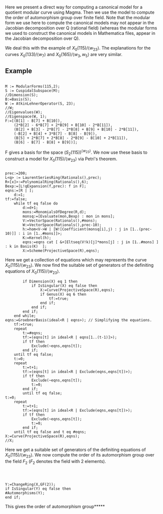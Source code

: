 Here we present a direct way for computing a canonical model for a quotient modular curve using Magma. Then we use the model to compute the order of automorphism group over finite field. Note that the modular form we use here to compute the canonical models may not appear in the Jacobian decomposition over Q (rational field) (whereas the modular forms we used to construct the canonical models in Mathematica files, appear in the Jacobian decomposition over Q).

We deal this with the example of $X_0(115)/\langle w_{23}\rangle$. The explanations for the curves $X_0(133)/\langle w_{7}\rangle$ and $X_0(165)/\langle w_{3},w_5\rangle$ are very similar.


## Example


````magma

M := ModularForms(115,2);
S := CuspidalSubspace(M);
//Dimension(S);
B:=Basis(S);
W := AtkinLehnerOperator(S, 23);
//W;
//Eigenvalues(W);
//Eigenspace(W, 1);
F:=[(B[1] - B[7] + B[10]),
    (2*B[2] - 6*B[7] + 2*B[9] + B[10] - 2*B[11]),
    (B[2] + B[3] - 2*B[7] - 2*B[8] + B[9] + B[10] - 2*B[11]),
    (-B[2] + B[4] + 3*B[7] - B[8] - B[9]),
    (B[5] + 2*B[7] + 2*B[8] - 2*B[9] - B[10] + 2*B[11]),
    (B[6] - B[7] - B[8] + B[9])];
````````````````
F gives a basis for the space $(S_2(115))^{\langle w_{23}\rangle}$. We now use these basis to construct a model for $X_0(115)/\langle w_{23}\rangle$ via Petri's theorem.
````magma

prec:=200;
L<q> := LaurentSeriesRing(Rationals(),prec);
R<[x]>:=PolynomialRing(Rationals(),6);
Bexp:=[L!qExpansion(f,prec): f in F];
eqns:=[R | ];
	d:=1;
tf:=false;
	while tf eq false do
		d:=d+1;
		mons:=MonomialsOfDegree(R,d);
		monsq:=[Evaluate(mon,Bexp) : mon in mons];
		V:=VectorSpace(Rationals(),#mons);
		W:=VectorSpace(Rationals(),prec-10);
		h:=hom<V->W | [W![Coefficient(monsq[i],j) : j in [1..(prec-10)]] : i in [1..#mons]]>;
		K:=Kernel(h);
		eqns:=eqns cat [ &+[Eltseq(V!k)[j]*mons[j] : j in [1..#mons] ] : k in Basis(K)  ];
		X:=Scheme(ProjectiveSpace(R),eqns);
````
Here we get a collection of equations which may represents the curve $X_0(115)/\langle w_{23}\rangle$. We now find the suitable set of generators of the definiting equations of $X_0(115)/\langle w_{23}\rangle$.
````magma
		if Dimension(X) eq 1 then
			if IsSingular(X) eq false then
				X:=Curve(ProjectiveSpace(R),eqns);
				if Genus(X) eq 6 then
					tf:=true;
				end if;
			end if;
		end if;
	end while;
eqns:=GroebnerBasis(ideal<R | eqns>); // Simplifying the equations.
	tf:=true;
	repeat
		t:=#eqns;
		tf:=(eqns[t] in ideal<R | eqns[1..(t-1)]>);
		if tf then 
			Exclude(~eqns,eqns[t]);
		end if;
	until tf eq false;
	t:=0;
	repeat
		t:=t+1;
		tf:=(eqns[t] in ideal<R | Exclude(eqns,eqns[t])>);	
		if tf then
			Exclude(~eqns,eqns[t]);
			t:=0;
		end if;
        until tf eq false;
t:=0;
	repeat
		t:=t+1;
		tf:=(eqns[t] in ideal<R | Exclude(eqns,eqns[t])>);	
		if tf then
			Exclude(~eqns,eqns[t]);
			t:=0;
		end if;
	until tf eq false and t eq #eqns;
X:=Curve(ProjectiveSpace(R),eqns);
//X;
````
Here we get a suitable set of generators of the definiting equations of $X_0(115)/\langle w_{23}\rangle$. We now compute the order of its automorphism group over the field $F_2$ ($F_2$ denotes the field with 2 elements).
````magma



Y:=ChangeRing(X,GF(2));
if IsSingular(Y) eq false then
#Automorphisms(Y);
end if;
````````````````
This gives the order of automorphism group*****
